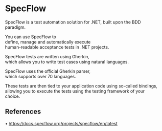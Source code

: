 # SpecFlow

SpecFlow is a test automation solution for .NET,
built upon the BDD paradigm.

You can use SpecFlow to  
define, manage and automatically execute  
human-readable acceptance tests in .NET projects.

SpecFlow tests are written using Gherkin,  
which allows you to write test cases using natural languages.

SpecFlow uses the official Gherkin parser,  
which supports over 70 languages.

These tests are then tied to your application code using so-called bindings,  
allowing you to execute the tests using the testing framework of your choice.

## References

• https://docs.specflow.org/projects/specflow/en/latest

